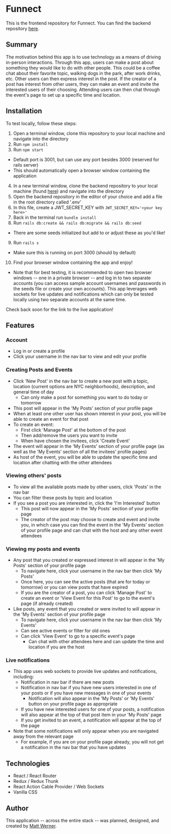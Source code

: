 # Funnect

This is the frontend repository for Funnect. You can find the backend repository [here](https://github.com/mrwerner392/funnect-backend).

## Summary

The motivation behind this app is to use technology as a means of driving in-person interactions. Through this app, users can make a post about something they would like to do with other people. This could be a coffee chat about their favorite topic, walking dogs in the park, after work drinks, etc. Other users can then express interest in the post. If the creator of a post has interest from other users, they can make an event and invite the interested users of their choosing. Attending users can then chat through the event's page to set up a specific time and location.

## Installation

To test locally, follow these steps:

1. Open a terminal window, clone this repository to your local machine and navigate into the directory
2. Run `npm install`
3. Run `npm start`
  - Default port is 3001, but can use any port besides 3000 (reserved for rails server)
  - This should automatically open a browser window containing the application
4. In a new terminal window, clone the backend repository to your local machine (found [here](https://github.com/mrwerner392/funnect-backend)) and navigate into the directory
5. Open the backend repository in the editor of your choice and add a file in the root directory called '.env'
6. In this file, create a JWT_SECRET_KEY with `JWT_SECRET_KEY='<your key here>'`
7. Back in the terminal run `bundle install`
8. Run `rails db:create && rails db:migrate && rails db:seed`
  - There are some seeds initialized but add to or adjust these as you'd like!
9. Run `rails s`
  - Make sure this is running on port 3000 (should by default)
10. Find your browser window containing the app and enjoy!
  - Note that for best testing, it is recommended to open two browser windows -- one in a private browser -- and log in to two separate accounts (you can access sample account usernames and passwords in the seeds file or create your own accounts). This app leverages web sockets for live updates and notifications which can only be tested locally using two separate accounts at the same time.

Check back soon for the link to the live application!

## Features

### Account
- Log in or create a profile
- Click your username in the nav bar to view and edit your profile

### Creating Posts and Events
- Click 'New Post' in the nav bar to create a new post with a topic, location (current options are NYC neighborhoods), description, and general time of day
  - Can only make a post for something you want to do today or tomorrow
- This post will appear in the 'My Posts' section of your profile page
- When at least one other user has shown interest in your post, you will be able to create an event for that post
- To create an event:
  - First click 'Manage Post' at the bottom of the post
  - Then add/remove the users you want to invite
  - When have chosen the invitees, click 'Create Event'
- The event will appear in the 'My Events' section of your profile page (as well as the 'My Events' section of all the invitees' profile pages)
- As host of the event, you will be able to update the specific time and location after chatting with the other attendees

### Viewing others' posts
- To view all the available posts made by other users, click 'Posts' in the nav bar
- You can filter these posts by topic and location
- If you see a post you are interested in, click the 'I'm Interested' button
  - This post will now appear in the 'My Posts' section of your profile page
  - The creator of the post may choose to create and event and invite you, in which case you can find the event in the 'My Events' section of your profile page and can chat with the host and any other event attendees

### Viewing my posts and events
- Any post that you created or expressed interest in will appear in the 'My Posts' section of your profile page
  - To navigate here, click your username in the nav bar then click 'My Posts'
  - Once here, you can see the active posts (that are for today or tomorrow) or you can view posts that have expired
  - If you are the creator of a post, you can click 'Manage Post' to create an event or 'View Event for this Post' to go to the event's page (if already created)
- Like posts, any event that you created or were invited to will appear in the 'My Events' section of your profile page
  - To navigate here, click your username in the nav bar then click 'My Events'
  - Can see active events or filter for old ones
  - Can click 'View Event' to go to a specific event's page
    - Can chat with other attendees here and can update the time and location if you are the host

### Live notifications
- This app uses web sockets to provide live updates and notifications, including:
  - Notification in nav bar if there are new posts
  - Notification in nav bar if you have new users interested in one of your posts or if you have new messages in one of your events
    - Notification will also appear in the 'My Posts' or 'My Events' button on your profile page as appropriate
  - If you have new interested users for one of your posts, a notification will also appear at the top of that post item in your 'My Posts' page
  - If you get invited to an event, a notification will appear at the top of the page
- Note that some notifications will only appear when you are navigated away from the relevant page
  - For example, if you are on your profile page already, you will not get a notification in the nav bar that you have updates

## Technologies

- React / React Router
- Redux / Redux Thunk
- React Action Cable Provider / Web Sockets
- Vanilla CSS

## Author

This application -- across the entire stack -- was planned, designed, and created by [Matt Werner](https://github.com/mrwerner392).
